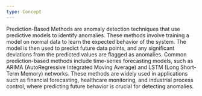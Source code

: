 ```yaml
---
type: Concept
---
```


Prediction-Based Methods are anomaly detection techniques that use predictive models to identify anomalies. These methods involve training a model on normal data to learn the expected behavior of the system. The model is then used to predict future data points, and any significant deviations from the predicted values are flagged as anomalies. Common prediction-based methods include time-series forecasting models, such as ARIMA (AutoRegressive Integrated Moving Average) and LSTM (Long Short-Term Memory) networks. These methods are widely used in applications such as financial forecasting, healthcare monitoring, and industrial process control, where predicting future behavior is crucial for detecting anomalies.